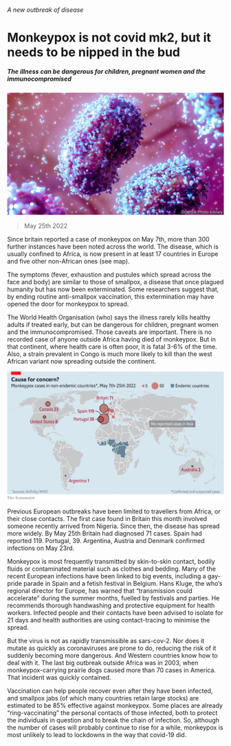 ###### A new outbreak of disease

# Monkeypox is not covid mk2, but it needs to be nipped in the bud 

##### The illness can be dangerous for children, pregnant women and the immunocompromised 

![image](images/20220528_STP501.jpg) 

> May 25th 2022 

Since britain reported a case of monkeypox on May 7th, more than 300 further instances have been noted across the world. The disease, which is usually confined to Africa, is now present in at least 17 countries in Europe and five other non-African ones (see map). 

The symptoms (fever, exhaustion and pustules which spread across the face and body) are similar to those of smallpox, a disease that once plagued humanity but has now been exterminated. Some researchers suggest that, by ending routine anti-smallpox vaccination, this extermination may have opened the door for monkeypox to spread. 

The World Health Organisation (who) says the illness rarely kills healthy adults if treated early, but can be dangerous for children, pregnant women and the immunocompromised. Those caveats are important. There is no recorded case of anyone outside Africa having died of monkeypox. But in that continent, where health care is often poor, it is fatal 3-6% of the time. Also, a strain prevalent in Congo is much more likely to kill than the west African variant now spreading outside the continent.

![image](images/20220528_STM001.png) 


Previous European outbreaks have been limited to travellers from Africa, or their close contacts. The first case found in Britain this month involved someone recently arrived from Nigeria. Since then, the disease has spread more widely. By May 25th Britain had diagnosed 71 cases. Spain had reported 119. Portugal, 39. Argentina, Austria and Denmark confirmed infections on May 23rd.

Monkeypox is most frequently transmitted by skin-to-skin contact, bodily fluids or contaminated material such as clothes and bedding. Many of the recent European infections have been linked to big events, including a gay-pride parade in Spain and a fetish festival in Belgium. Hans Kluge, the who’s regional director for Europe, has warned that “transmission could accelerate” during the summer months, fuelled by festivals and parties. He recommends thorough handwashing and protective equipment for health workers. Infected people and their contacts have been advised to isolate for 21 days and health authorities are using contact-tracing to minimise the spread.

But the virus is not as rapidly transmissible as sars-cov-2. Nor does it mutate as quickly as coronaviruses are prone to do, reducing the risk of it suddenly becoming more dangerous. And Western countries know how to deal with it. The last big outbreak outside Africa was in 2003, when monkeypox-carrying prairie dogs caused more than 70 cases in America. That incident was quickly contained. 

Vaccination can help people recover even after they have been infected, and smallpox jabs (of which many countries retain large stocks) are estimated to be 85% effective against monkeypox. Some places are already “ring-vaccinating” the personal contacts of those infected, both to protect the individuals in question and to break the chain of infection. So, although the number of cases will probably continue to rise for a while, monkeypox is most unlikely to lead to lockdowns in the way that covid-19 did.


